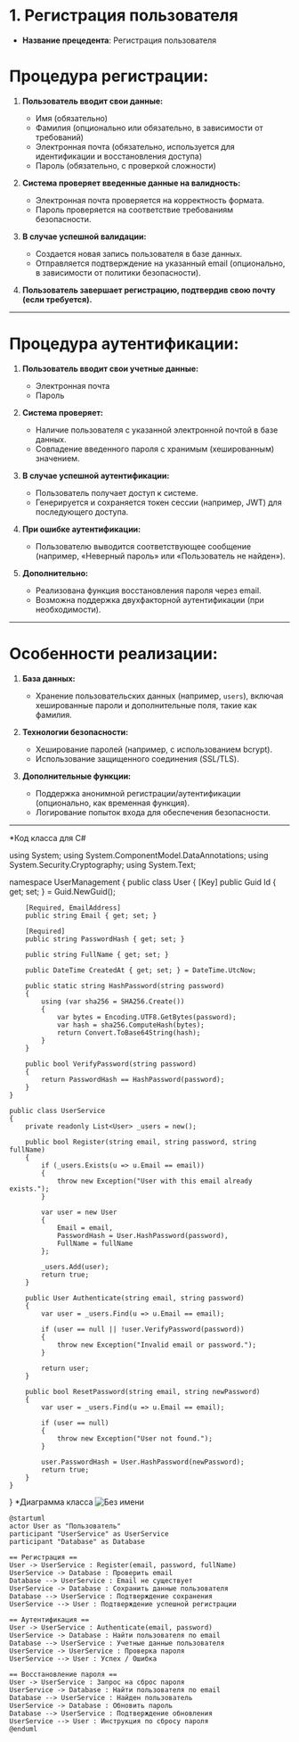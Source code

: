 # 1. Регистрация пользователя
- **Название прецедента**: Регистрация пользователя
# Процедура регистрации:

1. **Пользователь вводит свои данные:**
    - Имя (обязательно)
    - Фамилия (опционально или обязательно, в зависимости от требований)
    - Электронная почта (обязательно, используется для идентификации и восстановления доступа)
    - Пароль (обязательно, с проверкой сложности)

2. **Система проверяет введенные данные на валидность:**
    - Электронная почта проверяется на корректность формата.
    - Пароль проверяется на соответствие требованиям безопасности.

3. **В случае успешной валидации:**
    - Создается новая запись пользователя в базе данных.
    - Отправляется подтверждение на указанный email (опционально, в зависимости от политики безопасности).

4. **Пользователь завершает регистрацию, подтвердив свою почту (если требуется).**

---

# Процедура аутентификации:

1. **Пользователь вводит свои учетные данные:**
    - Электронная почта
    - Пароль

2. **Система проверяет:**
    - Наличие пользователя с указанной электронной почтой в базе данных.
    - Совпадение введенного пароля с хранимым (хешированным) значением.

3. **В случае успешной аутентификации:**
    - Пользователь получает доступ к системе.
    - Генерируется и сохраняется токен сессии (например, JWT) для последующего доступа.

4. **При ошибке аутентификации:**
    - Пользователю выводится соответствующее сообщение (например, «Неверный пароль» или «Пользователь не найден»).

5. **Дополнительно:**
    - Реализована функция восстановления пароля через email.
    - Возможна поддержка двухфакторной аутентификации (при необходимости).

---

# Особенности реализации:

1. **База данных:**
    - Хранение пользовательских данных (например, `users`), включая хешированные пароли и дополнительные поля, такие как фамилия.

2. **Технологии безопасности:**
    - Хеширование паролей (например, с использованием bcrypt).
    - Использование защищенного соединения (SSL/TLS).

3. **Дополнительные функции:**
    - Поддержка анонимной регистрации/аутентификации (опционально, как временная функция).
    - Логирование попыток входа для обеспечения безопасности.

---
*Код класса для C#

using System;
using System.ComponentModel.DataAnnotations;
using System.Security.Cryptography;
using System.Text;

namespace UserManagement
{
    public class User
    {
        [Key]
        public Guid Id { get; set; } = Guid.NewGuid();

        [Required, EmailAddress]
        public string Email { get; set; }

        [Required]
        public string PasswordHash { get; set; }

        public string FullName { get; set; }

        public DateTime CreatedAt { get; set; } = DateTime.UtcNow;

        public static string HashPassword(string password)
        {
            using (var sha256 = SHA256.Create())
            {
                var bytes = Encoding.UTF8.GetBytes(password);
                var hash = sha256.ComputeHash(bytes);
                return Convert.ToBase64String(hash);
            }
        }

        public bool VerifyPassword(string password)
        {
            return PasswordHash == HashPassword(password);
        }
    }

    public class UserService
    {
        private readonly List<User> _users = new();

        public bool Register(string email, string password, string fullName)
        {
            if (_users.Exists(u => u.Email == email))
            {
                throw new Exception("User with this email already exists.");
            }

            var user = new User
            {
                Email = email,
                PasswordHash = User.HashPassword(password),
                FullName = fullName
            };

            _users.Add(user);
            return true;
        }

        public User Authenticate(string email, string password)
        {
            var user = _users.Find(u => u.Email == email);

            if (user == null || !user.VerifyPassword(password))
            {
                throw new Exception("Invalid email or password.");
            }

            return user;
        }

        public bool ResetPassword(string email, string newPassword)
        {
            var user = _users.Find(u => u.Email == email);

            if (user == null)
            {
                throw new Exception("User not found.");
            }

            user.PasswordHash = User.HashPassword(newPassword);
            return true;
        }
    }
}
*Диаграмма класса
![Без имени](https://github.com/user-attachments/assets/9370e267-18d0-4634-b744-07a5c8e688e6)
```plantuml
@startuml
actor User as "Пользователь"
participant "UserService" as UserService
participant "Database" as Database

== Регистрация ==
User -> UserService : Register(email, password, fullName)
UserService -> Database : Проверить email
Database --> UserService : Email не существует
UserService -> Database : Сохранить данные пользователя
Database --> UserService : Подтверждение сохранения
UserService --> User : Подтверждение успешной регистрации

== Аутентификация ==
User -> UserService : Authenticate(email, password)
UserService -> Database : Найти пользователя по email
Database --> UserService : Учетные данные пользователя
UserService -> UserService : Проверка пароля
UserService --> User : Успех / Ошибка

== Восстановление пароля ==
User -> UserService : Запрос на сброс пароля
UserService -> Database : Найти пользователя по email
Database --> UserService : Найден пользователь
UserService -> Database : Обновить пароль
Database --> UserService : Подтверждение обновления
UserService --> User : Инструкция по сбросу пароля
@enduml
```
